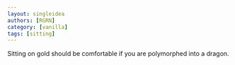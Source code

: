 ```yaml
---
layout: singleidea
authors: [RGRN]
category: [vanilla]
tags: [sitting]
---
```

Sitting on gold should be comfortable if you are polymorphed into a dragon.
